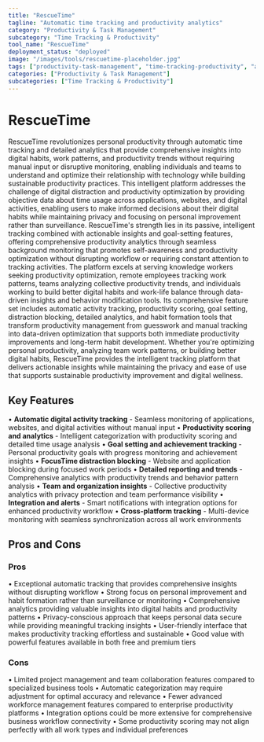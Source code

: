 ```yaml
---
title: "RescueTime"
tagline: "Automatic time tracking and productivity analytics"
category: "Productivity & Task Management"
subcategory: "Time Tracking & Productivity"
tool_name: "RescueTime"
deployment_status: "deployed"
image: "/images/tools/rescuetime-placeholder.jpg"
tags: ["productivity-task-management", "time-tracking-productivity", "automatic-tracking", "productivity-analytics", "focus-monitoring"]
categories: ["Productivity & Task Management"]
subcategories: ["Time Tracking & Productivity"]
---
```


# RescueTime

RescueTime revolutionizes personal productivity through automatic time tracking and detailed analytics that provide comprehensive insights into digital habits, work patterns, and productivity trends without requiring manual input or disruptive monitoring, enabling individuals and teams to understand and optimize their relationship with technology while building sustainable productivity practices. This intelligent platform addresses the challenge of digital distraction and productivity optimization by providing objective data about time usage across applications, websites, and digital activities, enabling users to make informed decisions about their digital habits while maintaining privacy and focusing on personal improvement rather than surveillance. RescueTime's strength lies in its passive, intelligent tracking combined with actionable insights and goal-setting features, offering comprehensive productivity analytics through seamless background monitoring that promotes self-awareness and productivity optimization without disrupting workflow or requiring constant attention to tracking activities. The platform excels at serving knowledge workers seeking productivity optimization, remote employees tracking work patterns, teams analyzing collective productivity trends, and individuals working to build better digital habits and work-life balance through data-driven insights and behavior modification tools. Its comprehensive feature set includes automatic activity tracking, productivity scoring, goal setting, distraction blocking, detailed analytics, and habit formation tools that transform productivity management from guesswork and manual tracking into data-driven optimization that supports both immediate productivity improvements and long-term habit development. Whether you're optimizing personal productivity, analyzing team work patterns, or building better digital habits, RescueTime provides the intelligent tracking platform that delivers actionable insights while maintaining the privacy and ease of use that supports sustainable productivity improvement and digital wellness.

## Key Features

• **Automatic digital activity tracking** - Seamless monitoring of applications, websites, and digital activities without manual input
• **Productivity scoring and analytics** - Intelligent categorization with productivity scoring and detailed time usage analysis
• **Goal setting and achievement tracking** - Personal productivity goals with progress monitoring and achievement insights
• **FocusTime distraction blocking** - Website and application blocking during focused work periods
• **Detailed reporting and trends** - Comprehensive analytics with productivity trends and behavior pattern analysis
• **Team and organization insights** - Collective productivity analytics with privacy protection and team performance visibility
• **Integration and alerts** - Smart notifications with integration options for enhanced productivity workflow
• **Cross-platform tracking** - Multi-device monitoring with seamless synchronization across all work environments

## Pros and Cons

### Pros
• Exceptional automatic tracking that provides comprehensive insights without disrupting workflow
• Strong focus on personal improvement and habit formation rather than surveillance or monitoring
• Comprehensive analytics providing valuable insights into digital habits and productivity patterns
• Privacy-conscious approach that keeps personal data secure while providing meaningful tracking insights
• User-friendly interface that makes productivity tracking effortless and sustainable
• Good value with powerful features available in both free and premium tiers

### Cons
• Limited project management and team collaboration features compared to specialized business tools
• Automatic categorization may require adjustment for optimal accuracy and relevance
• Fewer advanced workforce management features compared to enterprise productivity platforms
• Integration options could be more extensive for comprehensive business workflow connectivity
• Some productivity scoring may not align perfectly with all work types and individual preferences